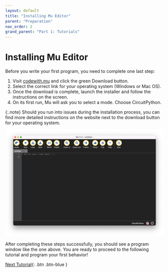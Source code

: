 ```yaml
---
layout: default
title: "Installing Mu Editor"
parent: "Preparation"
nav_order: 2
grand_parent: "Part 1: Tutorials"
---
```


# Installing Mu Editor

Before you write your first program, you need to complete one last step:



1. Visit [codewith.mu](https://codewith.mu) and click the green Download button.
2. Select the correct link for your operating system (Windows or Mac OS).
3. Once the download is complete, launch the installer and follow the instructions on the screen. 
4. On its first run, Mu will ask you to select a mode. Choose CircuitPython.

{:.note}
Should you run into issues during the installation process, you can find more detailed instructions on the website next to the download button for your operating system.

![Mu Code Editor](assets/mu-program-window.png)

After completing these steps successfully, you should see a program window like the one above. You are ready to proceed to the following tutorial and program your first behavior!

[Next Tutorial](../let-there-be-light/){: .btn .btn-blue }
